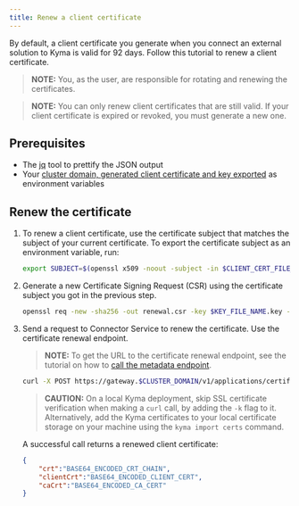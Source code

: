 ```yaml
---
title: Renew a client certificate
---
```


By default, a client certificate you generate when you connect an external solution to Kyma is valid for 92 days. Follow this tutorial to renew a client certificate.
 
>**NOTE:** You, as the user, are responsible for rotating and renewing the certificates.

>**NOTE:** You can only renew client certificates that are still valid. If your client certificate is expired or revoked, you must generate a new one.

## Prerequisites

- The [jq](https://stedolan.github.io/jq/download/) tool to prettify the JSON output
- Your [cluster domain, generated client certificate and key exported](ac-02-get-client-certificate.md#generate-a-csr-and-send-it-to-kyma) as environment variables

## Renew the certificate

1. To renew a client certificate, use the certificate subject that matches the subject of your current certificate. To export the certificate subject as an environment variable, run:

   ```bash
   export SUBJECT=$(openssl x509 -noout -subject -in $CLIENT_CERT_FILE_NAME.crt | awk '{print $2}')
   ```

2. Generate a new Certificate Signing Request (CSR) using the certificate subject you got in the previous step.

   ```bash
   openssl req -new -sha256 -out renewal.csr -key $KEY_FILE_NAME.key -subj "$SUBJECT"
   ```

3. Send a request to Connector Service to renew the certificate. Use the certificate renewal endpoint.

   >**NOTE:** To get the URL to the certificate renewal endpoint, see the tutorial on how to [call the metadata endpoint](../../03-tutorials/00-application-connectivity/ac-02-get-client-certificate.md#call-the-metadata-endpoint).

   ```bash
   curl -X POST https://gateway.$CLUSTER_DOMAIN/v1/applications/certificates/renewals -d '{"csr":"'$(cat renewal.csr | base64)'"}' --cert $CLIENT_CERT_FILE_NAME.crt --key $KEY_FILE_NAME.key | jq .
   ```

   > **CAUTION:** On a local Kyma deployment, skip SSL certificate verification when making a `curl` call, by adding the `-k` flag to it. Alternatively, add the Kyma certificates to your local certificate storage on your machine using the `kyma import certs` command.

   A successful call returns a renewed client certificate:

   ```json
   {
       "crt":"BASE64_ENCODED_CRT_CHAIN",
       "clientCrt":"BASE64_ENCODED_CLIENT_CERT",
       "caCrt":"BASE64_ENCODED_CA_CERT"
   }
   ```